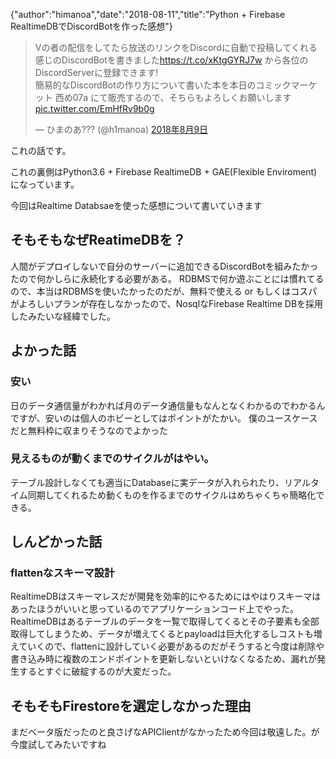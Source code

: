 {"author":"himanoa","date":"2018-08-11","title":"Python + Firebase RealtimeDBでDiscordBotを作った感想"}
<blockquote class="twitter-tweet" data-lang="ja"><p lang="ja" dir="ltr">Vの者の配信をしてたら放送のリンクをDiscordに自動で投稿してくれる感じのDiscordBotを書きました<a href="https://t.co/xKtgGYRJ7w">https://t.co/xKtgGYRJ7w</a> から各位のDiscordServerに登録できます!<br>簡易的なDiscordBotの作り方について書いた本を本日のコミックマーケット 西め07a にて販売するので、そちらもよろしくお願いします <a href="https://t.co/EmHfRv9b0g">pic.twitter.com/EmHfRv9b0g</a></p>&mdash; ひまのあ??? (@h1manoa) <a href="https://twitter.com/h1manoa/status/1027651954971828225?ref_src=twsrc%5Etfw">2018年8月9日</a></blockquote>

これの話です。

これの裏側はPython3.6 + Firebase RealtimeDB + GAE(Flexible Enviroment)になっています。

今回はRealtime Databsaeを使った感想について書いていきます

## そもそもなぜReatimeDBを？

人間がデプロイしないで自分のサーバーに追加できるDiscordBotを組みたかったので何かしらに永続化する必要がある。
RDBMSで何か遊ぶことには慣れてるので、本当はRDBMSを使いたかったのだが、無料で使える or もしくはコスパがよろしいプランが存在しなかったので、NosqlなFirebase Realtime DBを採用したみたいな経緯でした。


## よかった話

### 安い

日のデータ通信量がわかれば月のデータ通信量もなんとなくわかるのでわかるんですが、安いのは個人のホビーとしてはポイントがたかい。
僕のユースケースだと無料枠に収まりそうなのでよかった

### 見えるものが動くまでのサイクルがはやい。

テーブル設計しなくても適当にDatabaseに実データが入れられたり、リアルタイム同期してくれるため動くものを作るまでのサイクルはめちゃくちゃ簡略化できる。

## しんどかった話

### flattenなスキーマ設計

RealtimeDBはスキーマレスだが開発を効率的にやるためにはやはりスキーマはあったほうがいいと思っているのでアプリケーションコード上でやった。
RealtimeDBはあるテーブルのデータを一覧で取得してくるとその子要素も全部取得してしまうため、データが増えてくるとpayloadは巨大化するしコストも増えていくので、flattenに設計していく必要があるのだがそうすると今度は削除や書き込み時に複数のエンドポイントを更新しないといけなくなるため、漏れが発生するとすぐに破綻するのが大変だった。

## そもそもFirestoreを選定しなかった理由

まだベータ版だったのと良さげなAPIClientがなかったため今回は敬遠した。が今度試してみたいですね
